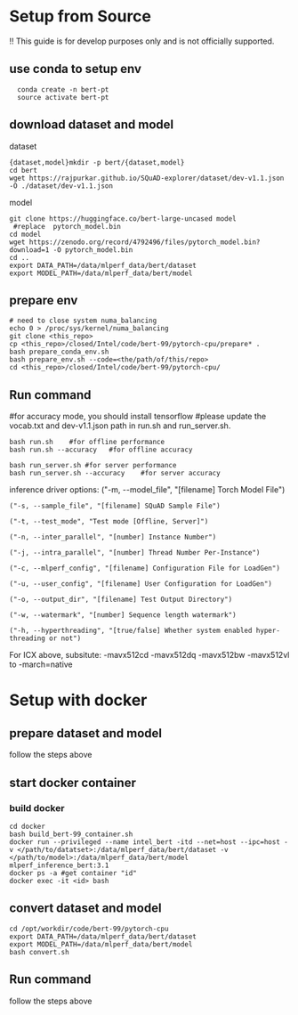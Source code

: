 # Setup from Source
!! This guide is for develop purposes only and is not officially supported.

## use conda to setup env
```
  conda create -n bert-pt
  source activate bert-pt
```


## download dataset and model

 dataset

```
{dataset,model}mkdir -p bert/{dataset,model}
cd bert
wget https://rajpurkar.github.io/SQuAD-explorer/dataset/dev-v1.1.json -O ./dataset/dev-v1.1.json
```
 model

```
git clone https://huggingface.co/bert-large-uncased model
 #replace  pytorch_model.bin
cd model
wget https://zenodo.org/record/4792496/files/pytorch_model.bin?download=1 -O pytorch_model.bin
cd ..
export DATA_PATH=/data/mlperf_data/bert/dataset
export MODEL_PATH=/data/mlperf_data/bert/model
```

## prepare env

```
# need to close system numa_balancing
echo 0 > /proc/sys/kernel/numa_balancing
git clone <this_repo>
cp <this_repo>/closed/Intel/code/bert-99/pytorch-cpu/prepare* .
bash prepare_conda_env.sh
bash prepare_env.sh --code=<the/path/of/this/repo>
cd <this_repo>/closed/Intel/code/bert-99/pytorch-cpu/
```

## Run command

 #for accuracy mode, you should install tensorflow
 #please update the vocab.txt and dev-v1.1.json path in run.sh and run_server.sh.

```
bash run.sh    #for offline performance
bash run.sh --accuracy   #for offline accuracy
```
```
bash run_server.sh #for server performance
bash run_server.sh --accuracy    #for server accuracy
```
inference driver options:
    ("-m, --model_file", "[filename] Torch Model File")

    ("-s, --sample_file", "[filename] SQuAD Sample File")
    
    ("-t, --test_mode", "Test mode [Offline, Server]")
    
    ("-n, --inter_parallel", "[number] Instance Number")
    
    ("-j, --intra_parallel", "[number] Thread Number Per-Instance")
    
    ("-c, --mlperf_config", "[filename] Configuration File for LoadGen")
    
    ("-u, --user_config", "[filename] User Configuration for LoadGen")
    
    ("-o, --output_dir", "[filename] Test Output Directory")
    
    ("-w, --watermark", "[number] Sequence length watermark")
    
    ("-h, --hyperthreading", "[true/false] Whether system enabled hyper-threading or not")


For ICX above, subsitute: -mavx512cd -mavx512dq -mavx512bw -mavx512vl to -march=native


# Setup with docker
## prepare dataset and model
 follow the steps above

## start docker container
### build docker
```
cd docker
bash build_bert-99_container.sh
docker run --privileged --name intel_bert -itd --net=host --ipc=host -v </path/to/datatset>:/data/mlperf_data/bert/dataset -v </path/to/model>:/data/mlperf_data/bert/model mlperf_inference_bert:3.1
docker ps -a #get container "id"
docker exec -it <id> bash
```

## convert dataset and model
```
cd /opt/workdir/code/bert-99/pytorch-cpu
export DATA_PATH=/data/mlperf_data/bert/dataset
export MODEL_PATH=/data/mlperf_data/bert/model
bash convert.sh
```
## Run command
follow the steps above









